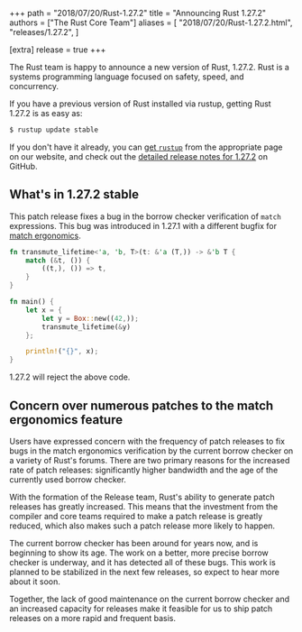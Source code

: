 +++
path = "2018/07/20/Rust-1.27.2"
title = "Announcing Rust 1.27.2"
authors = ["The Rust Core Team"]
aliases = [
    "2018/07/20/Rust-1.27.2.html",
    "releases/1.27.2",
]

[extra]
release = true
+++

The Rust team is happy to announce a new version of Rust, 1.27.2. Rust is a
systems programming language focused on safety, speed, and concurrency.

If you have a previous version of Rust installed via rustup, getting Rust
1.27.2 is as easy as:

```bash
$ rustup update stable
```

If you don't have it already, you can [get `rustup`][install] from the
appropriate page on our website, and check out the [detailed release notes for
1.27.2][notes] on GitHub.

[install]: https://www.rust-lang.org/install.html
[notes]: https://github.com/rust-lang/rust/blob/stable/RELEASES.md#version-1272-2018-07-20

## What's in 1.27.2 stable

This patch release fixes a bug in the borrow checker verification of `match` expressions. This bug
was introduced in 1.27.1 with a different bugfix for [match ergonomics].

```rust
fn transmute_lifetime<'a, 'b, T>(t: &'a (T,)) -> &'b T {
    match (&t, ()) {
        ((t,), ()) => t,
    }
}

fn main() {
    let x = {
        let y = Box::new((42,));
        transmute_lifetime(&y)
    };

    println!("{}", x);
}
```

1.27.2 will reject the above code.

## Concern over numerous patches to the match ergonomics feature

Users have expressed concern with the frequency of patch releases to fix bugs in the match
ergonomics verification by the current borrow checker on a variety of Rust's forums. There are two
primary reasons for the increased rate of patch releases: significantly higher bandwidth and the
age of the currently used borrow checker.

With the formation of the Release team, Rust's ability to generate patch releases has
greatly increased. This means that the investment from the compiler and core teams required to make
a patch release is greatly reduced, which also makes such a patch release more likely to happen.

The current borrow checker has been around for years now, and is beginning to show its age.  The
work on a better, more precise borrow checker is underway, and it has detected all of these bugs.
This work is planned to be stabilized in the next few releases, so expect to hear more about it
soon.

Together, the lack of good maintenance on the current borrow checker and an increased capacity for
releases make it feasible for us to ship patch releases on a more rapid and frequent basis.

[match ergonomics]: https://blog.rust-lang.org/2018/05/10/Rust-1.26.html#nicer-match-bindings
